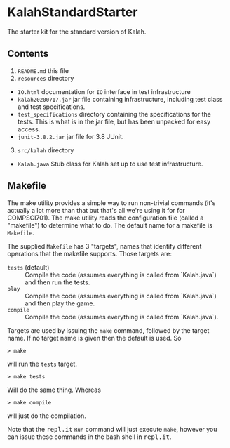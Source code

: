 # KalahStandardStarter
The starter kit for the standard version of Kalah.

## Contents
1. `README.md`
 this file
2. `resources` directory
 * `IO.html` documentation for `IO` interface in test infrastructure
 * `kalah20200717.jar` jar file containing infrastructure, including
   test class and test specifications.
 * `test_specifications` directory containing the specifications for the tests.
   This is what is in the jar file, but has been unpacked for easy access.
 *  `junit-3.8.2.jar` jar file for 3.8 JUnit.
3. `src/kalah` directory
 * `Kalah.java` Stub class for Kalah set up to use test infrastructure.

## Makefile

The make utility provides a simple way to run non-trivial commands (it's
actually a lot more than that but that's all we're using it for for
COMPSCI701). The make utility reads the configuration file (called a
"makefile") to determine what to do. The default name for a makefile is
`Makefile`.

The supplied `Makefile` has 3 "targets", names that identify different
operations that the makefile supports. Those targets are:
<dl>
<dt><code>tests</code> (default)</dt>
<dd>
Compile the code (assumes everything is called from `Kalah.java`)
and then run the tests.
</dd>
<dt><code>play</code></dt>
<dd>
Compile the code (assumes everything is called from `Kalah.java`)
and then play the game.
</dd>
<dt><code>compile</code></dt>
<dd>
Compile the code (assumes everything is called from `Kalah.java`).
</dd>
</dl>

Targets are used by issuing the `make` command, followed by the target name.
If no target name is given then the default is used. So
<pre>
<code>&gt; make</code>
</pre>
will run the `tests` target.
<pre>
<code>&gt; make tests</code>
</pre>
Will do the same thing. Whereas
<pre>
<code>&gt; make compile</code>
</pre>
will just do the compilation.

Note that the <tt>repl.it</tt> `Run` command will just execute `make`, however
you can issue these commands in the bash shell in <tt>repl.it</tt>.


